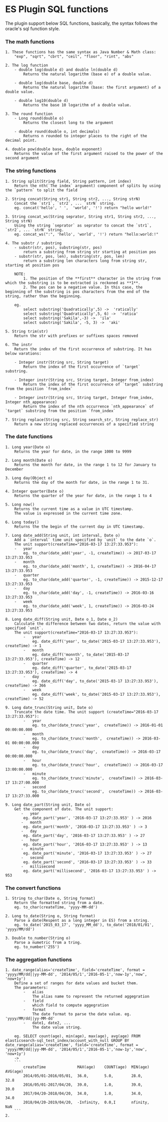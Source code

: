 ES Plugin SQL functions
=======================

The plugin support below SQL functions, basically, the syntax follows the oracle's sql function style.

### The math functions
    1. These functions has the same syntax as Java Number & Math class:
        "exp", "sqrt", "cbrt", "ceil", "floor", "rint", "abs" 

    2. The log function
        - double log(double d) and double ln(double d)
            Returns the natural logarithm (base e) of a double value.
            
        - double log(double base, double d)
            Returns the natural logarithm (base: the first argument) of a double value.
            
        - double log10(double d)
            Returns the base 10 logarithm of a double value.

    3. The round function
        - Long round(double o)
            Returns the closest long to the argument
            
        - double round(double o, int decimals)
            Returns n rounded to integer places to the right of the decimal point.
    
    4. double pow(double base, double exponent)
        Returns the value of the first argument raised to the power of the second argument
     
### The string functions

    1. String split(String field, String pattern, int index)
        Return the nth(`The index` argument) component of splits by using the `pattern` to split the field
        
    2. String concat(String str1, String str2, ..., String strN)
        Concat the `str1`, `str2`, ... `strN` string.
        eg. concat('hello', ' ',  'world', '!') return "hello world!"
        
    3. String concat_ws(String seprator, String str1, String str2, ..., String strN)
        Using the string `seprator` as seprator to concat the `str1`, `str2`, ... `strN` string.
        eg. concat_ws(":", 'hello', 'world', '!') return "hello:world:!"
    
    4. The substr / substring
        - substr(str, pos), substring(str, pos)
            return a substring from string str starting at position pos
        - substr(str, pos, len), substring(str, pos, len)
            return a substring len characters long from string str, starting at position pos
            
        NOTE: 
            1. The position of the **first** character in the string from which the substring is to be extracted is reckoned as **1**.
            2. The pos can be a negative value. In this case, the beginning of the substring is pos characters from the end of the string, rather than the beginning.
            
        eg.
            select substring('Quadratically',5) ->  'ratically'
            select substring('Quadratically',5, 6) ->  'ratica'
            select substring('Sakila',-3) ->  'ila'
            select substring('Sakila', -5, 3) ->  'aki'
            
    5. String trim(str)
        Return the str with prefixes or suffixes spaces removed
    
    6. The instr
        Return the index of the first occurrence of substring. It has below varations:
        
        - Integer instr(String src, String target)
            Return the index of the first occurrence of `target` substring.
            
        - Integer instr(String src, String target, Integer from_index)
            Return the index of the first occurrence of `target` substring from the position `from_index`
            
        - Integer instr(String src, String target, Integer from_index, Integer nth_appearance)
            Return the index of the nth occurrence `nth_appearance` of `target` substring from the position `from_index`
            
    7. String replace(String src, String search_str, String replace_str)
        Return a new string replaced occurrences of a specified string
    
### The date functions
    1. Long year(Date o)
        Returns the year for date, in the range 1000 to 9999
        
    2. Long month(Date o)
        Returns the month for date, in the range 1 to 12 for January to December
        
    3. Long day(Object o)
        Returns the day of the month for date, in the range 1 to 31.
        
    4. Integer quarter(Date o)
        Returns the quarter of the year for date, in the range 1 to 4
        
    5. Long now()
        Returns the current time as a value in UTC timestamp.
        The value is expressed in the current time zone.
        
    6. Long today()
        Returns the the begin of the current day in UTC timestamp.
        
    7. Long date_add(String unit, int interval, Date o)
        Add a `interval` time unit specified by `unit` to the date `o`.
        The unit support(createTime="2016-03-17 13:27:33.953"):
        -   year
            eg. to_char(date_add('year', -1, createTime)) -> 2017-03-17 13:27:33.953
        -   month
            eg. to_char(date_add('month', 1, createTime)) -> 2016-04-17 13:27:33.953
        -   quarter
            eg. to_char(date_add('quarter', -1, createTime)) -> 2015-12-17 13:27:33.953
        -   day
            eg. to_char(date_add('day', -1, createTime)) -> 2016-03-16 13:27:33.953
        -   week
            eg. to_char(date_add('week', 1, createTime)) -> 2016-03-24 13:27:33.953
        
    8. Long date_diff(String unit, Date o_1, Date o_2)
        Calculate the difference between two dates, return the value with specified `unit`.
        The unit support(createTime="2016-03-17 13:27:33.953"):
            -   year
                eg. date_diff('year', to_date('2015-03-17 13:27:33.953'), createTime) -> 1
            -   month
                eg. date_diff('monnth', to_date('2015-03-17 13:27:33.953'), createTime) -> 12
            -   quarter
                eg. date_diff('quarter', to_date('2015-03-17 13:27:33.953'), createTime) -> 4
            -   day
                eg. date_diff('day', to_date('2015-03-17 13:27:33.953'), createTime) -> 366
            -   week
                eg. date_diff('week', to_date('2015-03-17 13:27:33.953'), createTime) -> 52
            
    9. Long date_trunc(String unit, Date o)
        Truncate the date time. The unit support (createTime="2016-03-17 13:27:33.953"):
            -   year
                eg. to_char(date_trunc('year',  createTime)) -> 2016-01-01 00:00:00.000
            -   month
                eg. to_char(date_trunc('month',  createTime)) -> 2016-03-01 00:00:00.000
            -   day
                eg. to_char(date_trunc('day',  createTime)) -> 2016-03-17 00:00:00.000
            -   hour
                eg. to_char(date_trunc('hour',  createTime)) -> 2016-03-17 13:00:00.000
            -   minute
                eg. to_char(date_trunc('minute',  createTime)) -> 2016-03-17 13:27:00.000
            -   second
                eg. to_char(date_trunc('second',  createTime)) -> 2016-03-17 13:27:33.000
            
    9. Long date_part(String unit, Date o)
        Get the component of date. The unit support:
           -   year
            eg. date_part('year', '2016-03-17 13:27:33.953' ) -> 2016
           -   month
            eg. date_part('month', '2016-03-17 13:27:33.953' ) -> 3
           -   day
            eg. date_part('day', '2016-03-17 13:27:33.953' ) -> 27
           -   hour
            eg. date_part('hour', '2016-03-17 13:27:33.953' ) -> 13
           -   minute
            eg. date_part('minute', '2016-03-17 13:27:33.953' ) -> 27
           -   second
            eg. date_part('second', '2016-03-17 13:27:33.953' ) -> 33
           -   millisecond
            eg. date_part('millisecond', '2016-03-17 13:27:33.953' ) -> 953
                       
    
### The convert functions
    1. String to_char(Date o, String format)
        Return the formatted string from a date.
        eg. to_char(createTime, 'yyyy-MM-dd')
            
    2. Long to_date(String o, String format)
        Parse a date(Respent as a long integer in ES) from a string.
        eg. to_date('2015_03_17', 'yyyy_MM_dd'), to_date('2018/01/01', 'yyyy/MM/dd')
        
    3. Double to_number(String o)
        Parse a numetric from a tring.
        eg. to_number('255')
    
### The aggregation functions
    1. date_range(alias='createTime', field='createTime', format = 'yyyy/MM/dd||yy-MM-dd', '2014/05/1','2016-05-1','now-1y','now', 'now+1y')
        Define a set of ranges for date values and bucket them.
        The parameters:
            -   alias
                The alias name to represent the returned aggegration
            -   field
                which field to compute aggegration
            -   format
                The date format to parse the date value. eg. 'yyyy/MM/dd||yy-MM-dd'
            -   date1, date2, ...
                The date value string.
   
        eg. SELECT count(age), min(age), max(age), avg(age) FROM elasticsearch-sql_test_index/account_with_null GROUP BY date_range(alias='createTime', field='createTime', format = 'yyyy/MM/dd||yy-MM-dd', '2014/05/1','2016-05-1','now-1y','now', 'now+1y')
        ->
        ```
            createTime	            MAX(age)	COUNT(age)	MIN(age)	AVG(age)	
            2014/05/01-2016/05/01,  36.0,       5.0,        28.0,       32.8
            2016/05/01-2017/04/20,  39.0,       1.0,        39.0,       39.0
            2017/04/20-2018/04/20,  34.0,       1.0,        34.0,       34.0
            2018/04/20-2019/04/20,  -Infinity,  0.0,I       nfinity,    NaN
        ```
    2. 